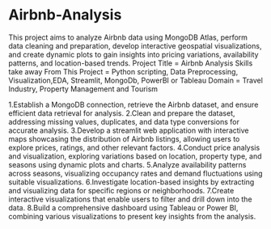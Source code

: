 # Airbnb-Analysis
This project aims to analyze Airbnb data using MongoDB Atlas, perform data cleaning and preparation, develop interactive geospatial visualizations, and create dynamic plots to gain insights into pricing variations, availability patterns, and location-based trends.
Project Title = Airbnb Analysis
Skills take away From This Project = Python scripting, Data Preprocessing, Visualization,EDA, Streamlit, MongoDb, PowerBI or Tableau 
Domain = Travel Industry, Property Management and Tourism 

1.Establish a MongoDB connection, retrieve the Airbnb dataset, and ensure efficient data retrieval for analysis.
2.Clean and prepare the dataset, addressing missing values, duplicates, and data type conversions for accurate analysis.
3.Develop a streamlit web application with interactive maps showcasing the distribution of Airbnb listings, allowing users to explore prices, ratings, and other relevant factors.
4.Conduct price analysis and visualization, exploring variations based on location, property type, and seasons using dynamic plots and charts.
5.Analyze availability patterns across seasons, visualizing occupancy rates and demand fluctuations using suitable visualizations.
6.Investigate location-based insights by extracting and visualizing data for specific regions or neighborhoods.
7.Create interactive visualizations that enable users to filter and drill down into the data.
8.Build a comprehensive dashboard using Tableau or Power BI, combining various visualizations to present key insights from the analysis.
